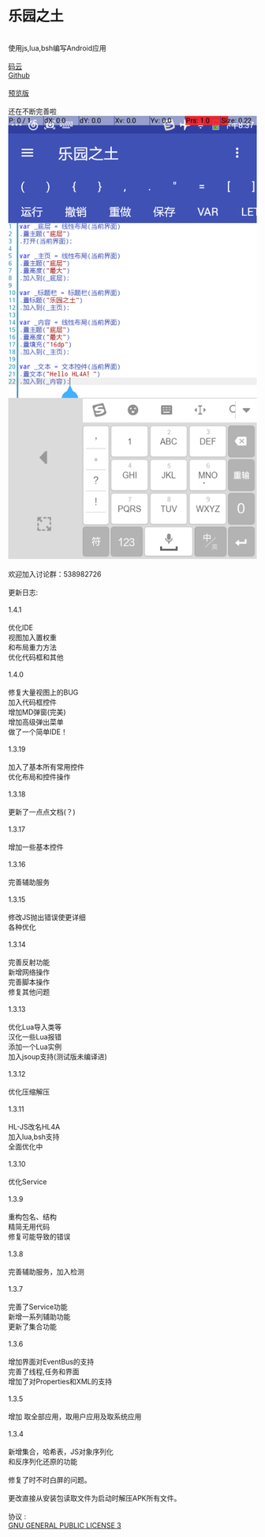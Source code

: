 # 乐园之土

<br />使用js,lua,bsh编写Android应用
<br />
<br />[码云](https://gitee.com/MikaGuraN/HL4A)
<br />[Github](https://github.com/MikaGuraN/HL4A)
<br />
<br />[预览版](./乐园之土.apk)
<br />
<br />还在不断完善啦
<br />
<img src="./预览.png" />
<br />
<br />欢迎加入讨论群：538982726
<br />
<br />更新日志:
<br />
<br />1.4.1
<br />
<br />优化IDE
<br />视图加入置权重
<br />和布局重力方法
<br />优化代码框和其他
<br />
<br />1.4.0
<br />
<br />修复大量视图上的BUG
<br />加入代码框控件
<br />增加MD弹窗(完美)
<br />增加高级弹出菜单
<br />做了一个简单IDE！
<br />
<br />1.3.19
<br />
<br />加入了基本所有常用控件
<br />优化布局和控件操作
<br />
<br />1.3.18
<br />
<br />更新了一点点文档(？)
<br />
<br />1.3.17
<br />
<br />增加一些基本控件
<br />
<br />1.3.16
<br />
<br />完善辅助服务
<br />
<br />1.3.15
<br />
<br />修改JS抛出错误使更详细
<br />各种优化
<br />
<br />1.3.14
<br />
<br />完善反射功能
<br />新增网络操作
<br />完善脚本操作
<br />修复其他问题
<br />
<br />1.3.13
<br />
<br />优化Lua导入类等
<br />汉化一些Lua报错
<br />添加一个Lua实例
<br />加入jsoup支持(测试版未编译进)
<br />
<br />1.3.12
<br />
<br />优化压缩解压
<br />
<br />1.3.11
<br />
<br />HL-JS改名HL4A
<br />加入lua,bsh支持
<br />全面优化中
<br />
<br />1.3.10
<br />
<br />优化Service
<br />
<br />1.3.9
<br />
<br />重构包名、结构
<br />精简无用代码
<br />修复可能导致的错误
<br />
<br />1.3.8
<br />
<br />完善辅助服务，加入检测
<br />
<br />1.3.7
<br />
<br />完善了Service功能
<br />新增一系列辅助功能
<br />更新了集合功能
<br />
<br />1.3.6
<br />
<br />增加界面对EventBus的支持
<br />完善了线程,任务和界面 
<br />增加了对Properties和XML的支持 
<br />
<br />1.3.5 
<br />
<br />增加 取全部应用，取用户应用及取系统应用 
<br />
<br />1.3.4 
<br />
<br />新增集合，哈希表，JS对象序列化 
<br />和反序列化还原的功能 
<br />
<br />修复了时不时白屏的问题。 
<br />
<br />更改直接从安装包读取文件为启动时解压APK所有文件。 
<br />
<br /> 协议 :
<br />[GNU GENERAL PUBLIC LICENSE 3](./LICENSE)